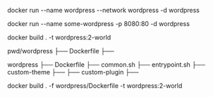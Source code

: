 
docker run --name wordpress --network wordpress -d wordpress

docker run --name some-wordpress -p 8080:80 -d wordpress

docker build . -t wordpress:2-world

pwd/wordpress
├── Dockerfile
├── 

wordpress
├── Dockerfile
├── common.sh
├── entrypoint.sh
├── custom-theme
    ├──
├── custom-plugin
    ├──

docker build . -f wordpress/Dockerfile -t wordpress:2-world